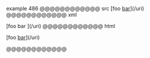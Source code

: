 example 486
@@@@@@@@@@@@ src
[foo [bar](/uri)](/uri)
@@@@@@@@@@@@ xml
<?xml version="1.0" encoding="UTF-8"?>
<!DOCTYPE document SYSTEM "CommonMark.dtd">
<document xmlns="http://commonmark.org/xml/1.0">
  <paragraph>
    <text>[foo </text>
    <link destination="/uri" title="">
      <text>bar</text>
    </link>
    <text>](/uri)</text>
  </paragraph>
</document>
@@@@@@@@@@@@ html
<p>[foo <a href="/uri">bar</a>](/uri)</p>
@@@@@@@@@@@@
